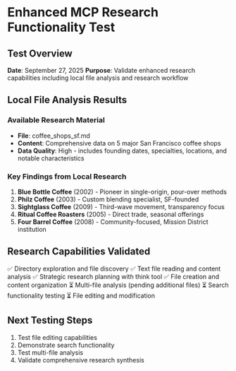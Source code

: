 # Enhanced MCP Research Functionality Test

## Test Overview
**Date**: September 27, 2025
**Purpose**: Validate enhanced research capabilities including local file analysis and research workflow

## Local File Analysis Results

### Available Research Material
- **File**: coffee_shops_sf.md
- **Content**: Comprehensive data on 5 major San Francisco coffee shops
- **Data Quality**: High - includes founding dates, specialties, locations, and notable characteristics

### Key Findings from Local Research
1. **Blue Bottle Coffee** (2002) - Pioneer in single-origin, pour-over methods
2. **Philz Coffee** (2003) - Custom blending specialist, SF-founded
3. **Sightglass Coffee** (2009) - Third-wave movement, transparency focus
4. **Ritual Coffee Roasters** (2005) - Direct trade, seasonal offerings
5. **Four Barrel Coffee** (2008) - Community-focused, Mission District institution

## Research Capabilities Validated
✅ Directory exploration and file discovery
✅ Text file reading and content analysis
✅ Strategic research planning with think tool
✅ File creation and content organization
⏳ Multi-file analysis (pending additional files)
⏳ Search functionality testing
⏳ File editing and modification

## Next Testing Steps
1. Test file editing capabilities
2. Demonstrate search functionality
3. Test multi-file analysis
4. Validate comprehensive research synthesis
